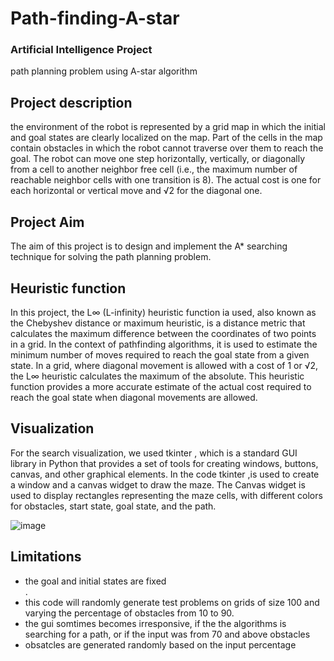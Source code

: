 # Path-finding-A-star
### Artificial Intelligence Project
path planning problem using A-star algorithm 

## Project description 
the environment of the robot is represented by a grid map in which the initial and goal states are clearly localized on the map.
Part of the cells in the map contain obstacles in which the robot cannot traverse over them to reach the goal.
The robot can move one step horizontally, vertically, or diagonally from a cell to another neighbor free cell (i.e., the maximum number of reachable neighbor cells with one transition is 8). The actual cost is one for each horizontal or vertical move and
√2 for the diagonal one.

## Project Aim 
The aim of this project is to design and implement the A* searching technique for solving the 
path planning problem. 

## Heuristic function
In this project, the L∞ (L-infinity) heuristic function ia used, also known as the Chebyshev distance or maximum heuristic, is a distance metric that calculates the maximum difference between the coordinates of two points in a grid. In the context of pathfinding algorithms, it is used to estimate the minimum number of moves required to reach the goal state from a given state.
In a grid, where diagonal movement is allowed with a cost of 1 or √2, the L∞ heuristic calculates the maximum of the absolute.
This heuristic function provides a more accurate estimate of the actual cost required to reach the goal state when diagonal movements are allowed.

## Visualization 
For the search visualization, we used tkinter , which is a standard GUI library in Python that provides a set of tools for creating windows, buttons, canvas, and other graphical elements. In the code tkinter ,is used to create a window and a canvas widget to draw the maze. The Canvas widget is used to display rectangles representing the maze cells, with different colors for obstacles, start state, goal state, and the path.



![image](https://github.com/Raghad-Aldakhil/Path-finding-A-star/assets/121506944/b8fd43a8-f78d-4fa8-a031-6ce8bf130d24)


## Limitations 
<ul>
<li> the goal and initial states are fixed </li>.
<li> this code will randomly generate test problems on grids of size 100 and varying the percentage of obstacles from 10 to 90.</li>
<li> the gui somtimes becomes irresponsive, if the the algorithms is searching for a path, or if the input was from 70 and above obstacles </li>
<li> obsatcles are generated randomly based on the input percentage</li>

  
  


</ul>
